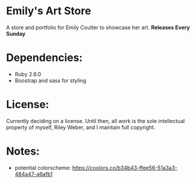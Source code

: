 # Emily's Art Store
A store and portfolio for Emily Coulter to showcase her art. **Releases Every
Sunday**

# Dependencies:
 * Ruby 2.6.0
 * Boostrap and sass for styling

# License:
Currently deciding on a license. Until then, all work is the sole intellectual
property of myself, Riley Weber, and I maintain full copyright.

# Notes:
 * potential colorscheme: https://coolors.co/b34b43-ffee56-51a3a3-484a47-a6afb1
